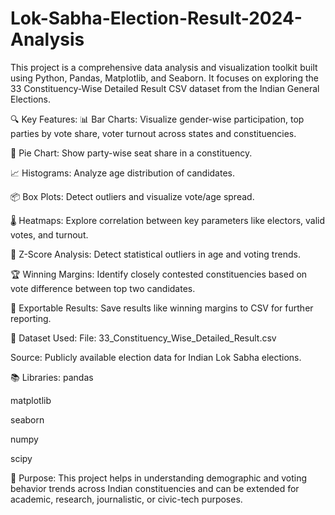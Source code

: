 # Lok-Sabha-Election-Result-2024-Analysis

This project is a comprehensive data analysis and visualization toolkit built using Python, Pandas, Matplotlib, and Seaborn. It focuses on exploring the 33 Constituency-Wise Detailed Result CSV dataset from the Indian General Elections.

🔍 Key Features:
📊 Bar Charts: Visualize gender-wise participation, top parties by vote share, voter turnout across states and constituencies.

🥧 Pie Chart: Show party-wise seat share in a constituency.

📈 Histograms: Analyze age distribution of candidates.

📦 Box Plots: Detect outliers and visualize vote/age spread.

🌡️ Heatmaps: Explore correlation between key parameters like electors, valid votes, and turnout.

📐 Z-Score Analysis: Detect statistical outliers in age and voting trends.

🏆 Winning Margins: Identify closely contested constituencies based on vote difference between top two candidates.

📂 Exportable Results: Save results like winning margins to CSV for further reporting.

📂 Dataset Used:
File: 33_Constituency_Wise_Detailed_Result.csv

Source: Publicly available election data for Indian Lok Sabha elections.

📚 Libraries:
pandas

matplotlib

seaborn

numpy

scipy

🎯 Purpose:
This project helps in understanding demographic and voting behavior trends across Indian constituencies and can be extended for academic, research, journalistic, or civic-tech purposes.
